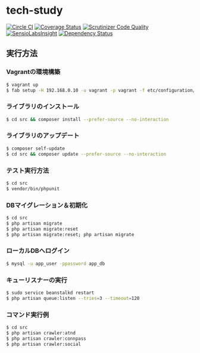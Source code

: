 # tech-study

[![Circle CI](https://circleci.com/gh/tmknom/tech-study.svg?style=svg)](https://circleci.com/gh/tmknom/tech-study)
[![Coverage Status](https://coveralls.io/repos/tmknom/tech-study/badge.svg?branch=master)](https://coveralls.io/r/tmknom/tech-study?branch=master)
[![Scrutinizer Code Quality](https://scrutinizer-ci.com/g/tmknom/tech-study/badges/quality-score.png?b=master)](https://scrutinizer-ci.com/g/tmknom/tech-study/?branch=master)
[![SensioLabsInsight](https://insight.sensiolabs.com/projects/a157cee3-2b5b-4d0a-bab4-376d7903871c/mini.png)](https://insight.sensiolabs.com/projects/a157cee3-2b5b-4d0a-bab4-376d7903871c)
[![Dependency Status](https://www.versioneye.com/user/projects/54d765012bc7901e48000002/badge.svg?style=flat)](https://www.versioneye.com/user/projects/54d765012bc7901e48000002)
<!--[![Build Status](https://travis-ci.org/tmknom/tech-study.svg?branch=master)](https://travis-ci.org/tmknom/tech-study)-->


## 実行方法

### Vagrantの環境構築

```bash
$ vagrant up
$ fab setup -H 192.168.0.10 -u vagrant -p vagrant -f etc/configuration/fabfile.py
```

### ライブラリのインストール

```bash
$ cd src && composer install --prefer-source --no-interaction
```

### ライブラリのアップデート

```bash
$ composer self-update
$ cd src && composer update --prefer-source --no-interaction
```

### テスト実行方法

```bash
$ cd src
$ vendor/bin/phpunit
```

### DBマイグレーション＆初期化

```bash
$ cd src
$ php artisan migrate
$ php artisan migrate:reset
$ php artisan migrate:reset; php artisan migrate
```

### ローカルDBへログイン

```bash
$ mysql -u app_user -ppassword app_db
```

### キューリスナーの実行

```bash
$ sudo service beanstalkd restart
$ php artisan queue:listen --tries=3 --timeout=120
```

### コマンド実行例

```bash
$ cd src
$ php artisan crawler:atnd
$ php artisan crawler:connpass
$ php artisan crawler:social
```
